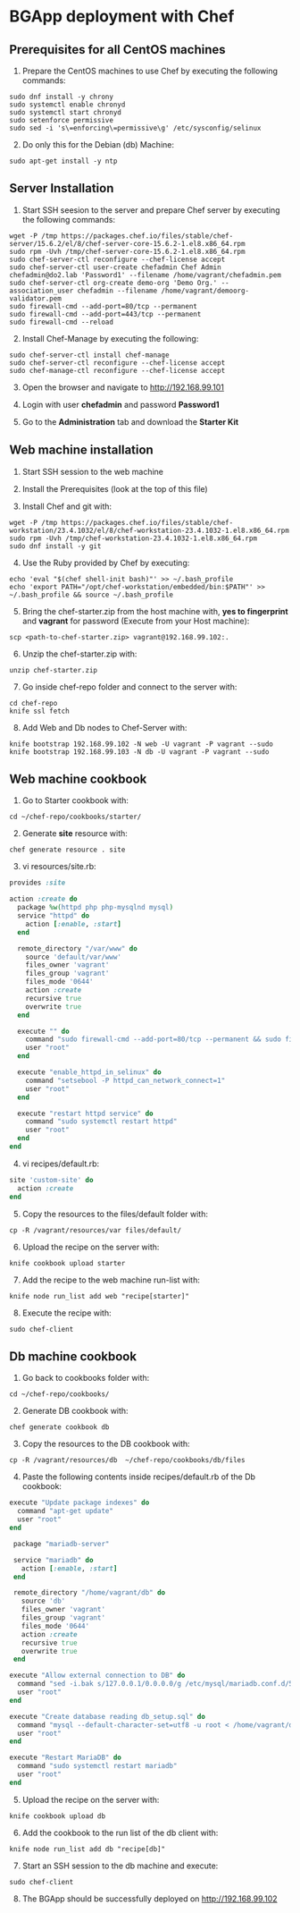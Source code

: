 # BGApp deployment with Chef

## Prerequisites for all CentOS machines
1. Prepare the CentOS machines to use Chef by executing the following commands:
``` shell
sudo dnf install -y chrony
sudo systemctl enable chronyd
sudo systemctl start chronyd
sudo setenforce permissive
sudo sed -i 's\=enforcing\=permissive\g' /etc/sysconfig/selinux
```

2. Do only this for the Debian (db) Machine:
``` shell
sudo apt-get install -y ntp
```

## Server Installation
1. Start SSH seesion to the server and prepare Chef server by executing the following commands:
``` shell
wget -P /tmp https://packages.chef.io/files/stable/chef-server/15.6.2/el/8/chef-server-core-15.6.2-1.el8.x86_64.rpm
sudo rpm -Uvh /tmp/chef-server-core-15.6.2-1.el8.x86_64.rpm
sudo chef-server-ctl reconfigure --chef-license accept
sudo chef-server-ctl user-create chefadmin Chef Admin chefadmin@do2.lab 'Password1' --filename /home/vagrant/chefadmin.pem
sudo chef-server-ctl org-create demo-org 'Demo Org.' --association_user chefadmin --filename /home/vagrant/demoorg-validator.pem
sudo firewall-cmd --add-port=80/tcp --permanent
sudo firewall-cmd --add-port=443/tcp --permanent
sudo firewall-cmd --reload
```

2. Install Chef-Manage by executing the following:
``` shell
sudo chef-server-ctl install chef-manage
sudo chef-server-ctl reconfigure --chef-license accept
sudo chef-manage-ctl reconfigure --chef-license accept
```

3. Open the browser and navigate to http://192.168.99.101

4. Login with user **chefadmin** and password **Password1**

5. Go to the **Administration** tab and download the **Starter Kit**

## Web machine installation
1. Start SSH session to the web machine

2. Install the Prerequisites (look at the top of this file)

3. Install Chef and git with:
``` shell
wget -P /tmp https://packages.chef.io/files/stable/chef-workstation/23.4.1032/el/8/chef-workstation-23.4.1032-1.el8.x86_64.rpm
sudo rpm -Uvh /tmp/chef-workstation-23.4.1032-1.el8.x86_64.rpm
sudo dnf install -y git
```

4. Use the Ruby provided by Chef by executing:
``` shell
echo 'eval "$(chef shell-init bash)"' >> ~/.bash_profile
echo 'export PATH="/opt/chef-workstation/embedded/bin:$PATH"' >> ~/.bash_profile && source ~/.bash_profile
```

5. Bring the chef-starter.zip from the host machine with, **yes to fingerprint** and **vagrant** for password (Execute from your Host machine):
``` shell
scp <path-to-chef-starter.zip> vagrant@192.168.99.102:.
```

6. Unzip the chef-starter.zip with:
``` shell
unzip chef-starter.zip
```

7. Go inside chef-repo folder and connect to the server with:
``` shell
cd chef-repo
knife ssl fetch
```

8. Add Web and Db nodes to Chef-Server with:
``` shell
knife bootstrap 192.168.99.102 -N web -U vagrant -P vagrant --sudo
knife bootstrap 192.168.99.103 -N db -U vagrant -P vagrant --sudo
```

## Web machine cookbook

1. Go to Starter cookbook with:
``` shell
cd ~/chef-repo/cookbooks/starter/
```

2. Generate **site** resource with:
``` shell
chef generate resource . site
```

3. vi resources/site.rb:
``` ruby
provides :site

action :create do
  package %w(httpd php php-mysqlnd mysql)
  service "httpd" do
    action [:enable, :start]
  end

  remote_directory "/var/www" do
    source 'default/var/www'
    files_owner 'vagrant'
    files_group 'vagrant'
    files_mode '0644'
    action :create
    recursive true
    overwrite true
  end

  execute "" do
    command "sudo firewall-cmd --add-port=80/tcp --permanent && sudo firewall-cmd --reload"
    user "root"
  end

  execute "enable_httpd_in_selinux" do
    command "setsebool -P httpd_can_network_connect=1"
    user "root"
  end

  execute "restart httpd service" do
    command "sudo systemctl restart httpd"
    user "root"
  end
end

```

4. vi recipes/default.rb:
``` ruby
site 'custom-site' do
  action :create
end
```

5. Copy the resources to the files/default folder with:
``` shell
cp -R /vagrant/resources/var files/default/
```

6. Upload the recipe on the server with:
``` shell
knife cookbook upload starter
```

7. Add the recipe to the web machine run-list with:
``` shell
knife node run_list add web "recipe[starter]"
```

8. Execute the recipe with:
``` shell
sudo chef-client
```

## Db machine cookbook
1. Go back to cookbooks folder with:
``` shell
cd ~/chef-repo/cookbooks/
```

2. Generate DB cookbook with:
``` shell
chef generate cookbook db
```

3. Copy the resources to the DB cookbook with:
``` shell
cp -R /vagrant/resources/db  ~/chef-repo/cookbooks/db/files
```

4. Paste the following contents inside recipes/default.rb of the Db cookbook:
``` ruby
execute "Update package indexes" do
  command "apt-get update"
  user "root"
end

 package "mariadb-server"

 service "mariadb" do
   action [:enable, :start]
 end

 remote_directory "/home/vagrant/db" do
   source 'db'
   files_owner 'vagrant'
   files_group 'vagrant'
   files_mode '0644'
   action :create
   recursive true
   overwrite true
 end

execute "Allow external connection to DB" do
  command "sed -i.bak s/127.0.0.1/0.0.0.0/g /etc/mysql/mariadb.conf.d/50-server.cnf"
  user "root"
end

execute "Create database reading db_setup.sql" do
  command "mysql --default-character-set=utf8 -u root < /home/vagrant/db/db_setup.sql || true"
  user "root"
end

execute "Restart MariaDB" do
  command "sudo systemctl restart mariadb"
  user "root"
end
```

5. Upload the recipe on the server with:
``` shell
knife cookbook upload db
```

6. Add the cookbook to the run list of the db client with:
``` shell
knife node run_list add db "recipe[db]"
```

7. Start an SSH session to the db machine and execute:
``` shell
sudo chef-client
```


8. The BGApp should be successfully deployed on http://192.168.99.102


